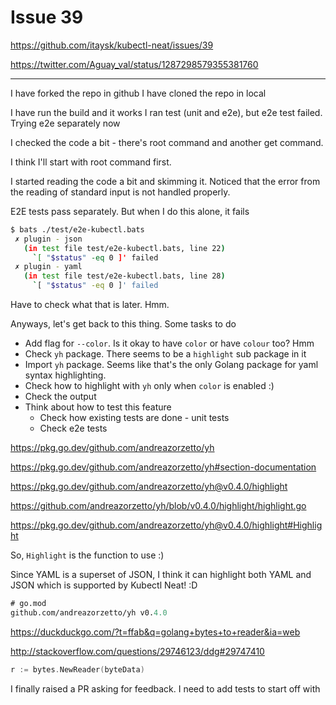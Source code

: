 # Issue 39

https://github.com/itaysk/kubectl-neat/issues/39

https://twitter.com/Aguay_val/status/1287298579355381760

---

I have forked the repo in github
I have cloned the repo in local

I have run the build and it works
I ran test (unit and e2e), but e2e test failed. Trying e2e separately now

I checked the code a bit - there's root command and another get command.

I think I'll start with root command first.

I started reading the code a bit and skimming it. Noticed that the error from
the reading of standard input is not handled properly.

E2E tests pass separately. But when I do this alone, it fails

```bash
$ bats ./test/e2e-kubectl.bats
 ✗ plugin - json
   (in test file test/e2e-kubectl.bats, line 22)
     `[ "$status" -eq 0 ]' failed
 ✗ plugin - yaml
   (in test file test/e2e-kubectl.bats, line 28)
     `[ "$status" -eq 0 ]' failed

```

Have to check what that is later. Hmm.

Anyways, let's get back to this thing. Some tasks to do

- Add flag for `--color`. Is it okay to have `color` or have `colour` too? Hmm
- Check `yh` package. There seems to be a `highlight` sub package in it
- Import `yh` package. Seems like that's the only Golang package for yaml
  syntax highlighting.
- Check how to highlight with `yh` only when `color` is enabled :)
- Check the output
- Think about how to test this feature
  - Check how existing tests are done - unit tests
  - Check e2e tests

https://pkg.go.dev/github.com/andreazorzetto/yh

https://pkg.go.dev/github.com/andreazorzetto/yh#section-documentation

https://pkg.go.dev/github.com/andreazorzetto/yh@v0.4.0/highlight

https://github.com/andreazorzetto/yh/blob/v0.4.0/highlight/highlight.go

https://pkg.go.dev/github.com/andreazorzetto/yh@v0.4.0/highlight#Highlight

So, `Highlight` is the function to use :)

Since YAML is a superset of JSON, I think it can highlight both YAML and JSON
which is supported by Kubectl Neat! :D

```go.mod
# go.mod
github.com/andreazorzetto/yh v0.4.0
```

https://duckduckgo.com/?t=ffab&q=golang+bytes+to+reader&ia=web

http://stackoverflow.com/questions/29746123/ddg#29747410

```go
r := bytes.NewReader(byteData)
```

I finally raised a PR asking for feedback. I need to add tests to start off with

